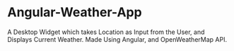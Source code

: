 # Angular-Weather-App
A Desktop Widget which takes Location as Input from the User, and Displays Current Weather. Made Using Angular, and OpenWeatherMap API.
